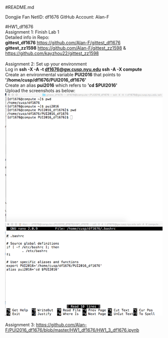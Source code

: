 #README.md

Dongjie Fan
NetID: df1676
GitHub Account: Alan-F


#HW1_df1676
<br/>Assignment 1: Finish Lab 1
<br/>Detailed info in Repo: 
<br/><b>gittest_df1676</b>  https://github.com/Alan-F/gittest_df1676 
<br/><b>gittest_zz1598</b>  https://github.com/Alan-F/gittest_zz1598 & https://github.com/kayzhou22/gittest_zz1598
<br/>
<br/>Assignment 2: Set up your environment
<br/>Log in <b>ssh -X -A -t df1676@gw.cusp.nyu.edu ssh -A -X compute </b>
<br/>Create an environmental variable <b>PUI2016</b> that points to <b>'/home/cusp/df1676/PUI2016_df1676'</b>
<br/>Create an alias <b>pui2016</b> which refers to <b>'cd $PUI2016'</b>
<br/>Upload the screenshots as below:
<br/> ![screenshot](https://github.com/Alan-F/PUI2016_df1676/blob/master/HW1_df1676/screenshot_of_env_and%20_alias.png)
<br/> ![screenshot](https://github.com/Alan-F/PUI2016_df1676/blob/master/HW1_df1676/screenshot_of_.bashrc.png)
<br/>
<br/>Assignment 3:
https://github.com/Alan-F/PUI2016_df1676/blob/master/HW1_df1676/HW1_3_df1676.ipynb
